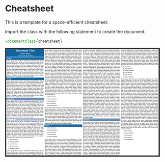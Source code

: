 # Cheatsheet

This is a template for a space-efficient cheatsheet.

Import the class with the following statement to create the document.

```latex
\documentclass{cheatsheet}
```

![Example Image](screenshots/example.png)